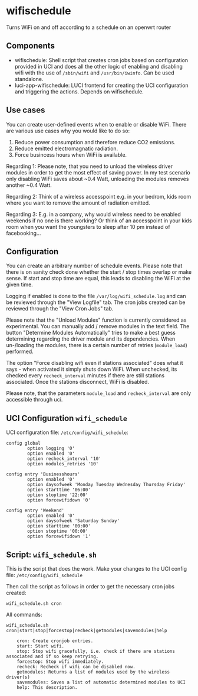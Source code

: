 # wifischedule
Turns WiFi on and off according to a schedule on an openwrt router

## Components
* wifischedule: Shell script that creates cron jobs based on configuration provided in UCI and does all the other logic of enabling and disabling wifi with the use of `/sbin/wifi` and `/usr/bin/iwinfo`. Can be used standalone.
* luci-app-wifischedule: LUCI frontend for creating the UCI configuration and triggering the actions. Depends on wifischedule.


## Use cases
You can create user-defined events when to enable or disable WiFi.
There are various use cases why you would like to do so:

1. Reduce power consumption and therefore reduce CO2 emissions.
2. Reduce emitted electromagnatic radiation.
3. Force busincess hours when WiFi is available.

Regarding 1: Please note, that you need to unload the wireless driver modules in order to get the most effect of saving power.
In my test scenario only disabling WiFi saves about ~0.4 Watt, unloading the modules removes another ~0.4 Watt.

Regarding 2: Think of a wireless accesspoint e.g. in your bedrom, kids room where you want to remove the amount of radiation emitted.

Regarding 3: E.g. in a company, why would wireless need to be enabled weekends if no one is there working?
Or think of an accesspoint in your kids room when you want the youngsters to sleep after 10 pm instead of facebooking...

## Configuration
You can create an arbitrary number of schedule events. Please note that there is on sanity check done whether the start / stop times overlap or make sense.
If start and stop time are equal, this leads to disabling the WiFi at the given time.

Logging if enabled is done to the file `/var/log/wifi_schedule.log` and can be reviewed through the "View Logfile" tab.
The cron jobs created can be reviewed through the "View Cron Jobs" tab.

Please note that the "Unload Modules" function is currently considered as experimental. You can manually add / remove modules in the text field.
The button "Determine Modules Automatically" tries to make a best guess determining regarding the driver module and its dependencies.
When un-/loading the modules, there is a certain number of retries (`module_load`) performed.

The option "Force disabling wifi even if stations associated" does what it says - when activated it simply shuts down WiFi.
When unchecked, its checked every `recheck_interval` minutes if there are still stations associated. Once the stations disconnect, WiFi is disabled.

Please note, that the parameters `module_load` and `recheck_interval` are only accessible through uci.

## UCI Configuration `wifi_schedule`
UCI configuration file: `/etc/config/wifi_schedule`:

```
config global
        option logging '0'
        option enabled '0'
        option recheck_interval '10'
        option modules_retries '10'

config entry 'Businesshours'
        option enabled '0'
        option daysofweek 'Monday Tuesday Wednesday Thursday Friday'
        option starttime '06:00'
        option stoptime '22:00'
        option forcewifidown '0'

config entry 'Weekend'
        option enabled '0'
        option daysofweek 'Saturday Sunday'
        option starttime '00:00'
        option stoptime '00:00'
        option forcewifidown '1'
```

## Script: `wifi_schedule.sh`
This is the script that does the work. Make your changes to the UCI config file: `/etc/config/wifi_schedule`

Then call the script as follows in order to get the necessary cron jobs created:

`wifi_schedule.sh cron`

All commands:

```
wifi_schedule.sh cron|start|stop|forcestop|recheck|getmodules|savemodules|help

    cron: Create cronjob entries.
    start: Start wifi.
    stop: Stop wifi gracefully, i.e. check if there are stations associated and if so keep retrying.
    forcestop: Stop wifi immediately.
    recheck: Recheck if wifi can be disabled now.
    getmodules: Returns a list of modules used by the wireless driver(s)
    savemodules: Saves a list of automatic determined modules to UCI
    help: This description.
```
